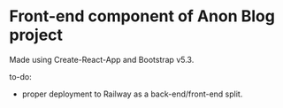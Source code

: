 # Front-end component of Anon Blog project

Made using Create-React-App and Bootstrap v5.3.

to-do:

- proper deployment to Railway as a back-end/front-end split.
